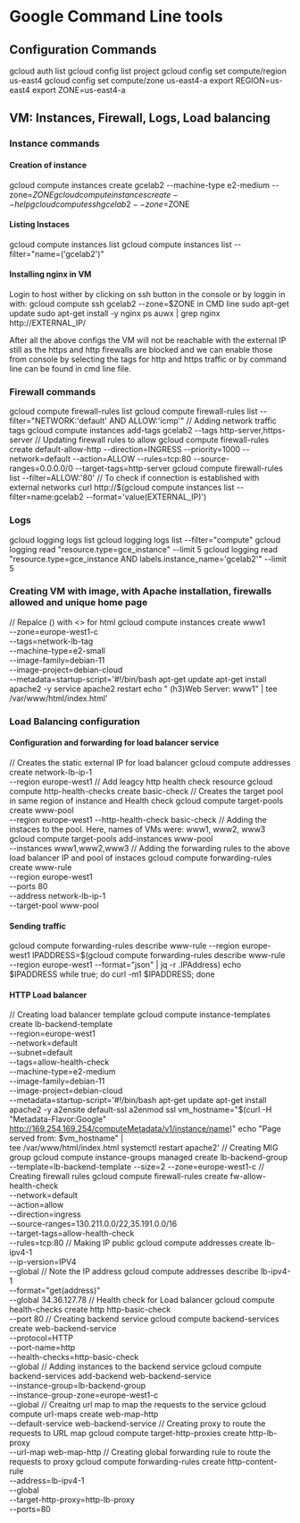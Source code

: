 # Google Command Line tools

## Configuration Commands

gcloud auth list
gcloud config list project
gcloud config set compute/region us-east4
gcloud config set compute/zone us-east4-a
export REGION=us-east4
export ZONE=us-east4-a

## VM: Instances, Firewall, Logs, Load balancing

### Instance commands

#### Creation of instance

gcloud compute instances create gcelab2 --machine-type e2-medium --zone=$ZONE
gcloud compute instances create --help
gcloud compute ssh gcelab2 --zone=$ZONE

#### Listing Instaces

gcloud compute instances list
gcloud compute instances list --filter="name=('gcelab2')"

#### Installing nginx in VM

Login to host wither by clicking on ssh button in the console or by loggin in with: gcloud compute ssh gcelab2 --zone=$ZONE in CMD line
sudo apt-get update
sudo apt-get install -y nginx
ps auwx | grep nginx
http://EXTERNAL_IP/

After all the above configs the VM will not be reachable with the external IP still as the https and http firewalls are blocked and we can enable those from console by selecting the tags for http and https traffic or by command line can be found in cmd line file.

### Firewall commands

gcloud compute firewall-rules list
gcloud compute firewall-rules list --filter="NETWORK:'default' AND ALLOW:'icmp'"
// Adding network traffic tags
gcloud compute instances add-tags gcelab2 --tags http-server,https-server
// Updating firewall rules to allow
gcloud compute firewall-rules create default-allow-http --direction=INGRESS --priority=1000 --network=default --action=ALLOW --rules=tcp:80 --source-ranges=0.0.0.0/0 --target-tags=http-server
gcloud compute firewall-rules list --filter=ALLOW:'80'
// To check if connection is established with external networks
curl http://$(gcloud compute instances list --filter=name:gcelab2 --format='value(EXTERNAL_IP)')

### Logs

gcloud logging logs list
gcloud logging logs list --filter="compute"
gcloud logging read "resource.type=gce_instance" --limit 5
gcloud logging read "resource.type=gce_instance AND labels.instance_name='gcelab2'" --limit 5

### Creating VM with image, with Apache installation, firewalls allowed and unique home page

// Repalce () with <> for html
gcloud compute instances create www1 \
    --zone=europe-west1-c \
    --tags=network-lb-tag \
    --machine-type=e2-small \
    --image-family=debian-11 \
    --image-project=debian-cloud \
    --metadata=startup-script='#!/bin/bash
      apt-get update
      apt-get install apache2 -y
      service apache2 restart
      echo "
(h3)Web Server: www1</h3>" | tee /var/www/html/index.html'

### Load Balancing configuration

#### Configuration and forwarding for load balancer service

// Creates the static external IP for load balancer
gcloud compute addresses create network-lb-ip-1 \
  --region europe-west1
// Add leagcy http health check resource
gcloud compute http-health-checks create basic-check
// Creates the target pool in same region of instance and Health check
gcloud compute target-pools create www-pool \
  --region europe-west1 --http-health-check basic-check
// Adding the instaces to the pool. Here, names of VMs were: www1, www2, www3
gcloud compute target-pools add-instances www-pool \
    --instances www1,www2,www3
// Adding the forwarding rules to the above load balancer IP and pool of instaces
gcloud compute forwarding-rules create www-rule \
    --region  europe-west1 \
    --ports 80 \
    --address network-lb-ip-1 \
    --target-pool www-pool

#### Sending traffic

gcloud compute forwarding-rules describe www-rule --region europe-west1
IPADDRESS=$(gcloud compute forwarding-rules describe www-rule --region europe-west1 --format="json" | jq -r .IPAddress)
echo $IPADDRESS
while true; do curl -m1 $IPADDRESS; done

#### HTTP Load balancer

// Creating load balancer template
gcloud compute instance-templates create lb-backend-template \
   --region=europe-west1 \
   --network=default \
   --subnet=default \
   --tags=allow-health-check \
   --machine-type=e2-medium \
   --image-family=debian-11 \
   --image-project=debian-cloud \
   --metadata=startup-script='#!/bin/bash
     apt-get update
     apt-get install apache2 -y
     a2ensite default-ssl
     a2enmod ssl
     vm_hostname="$(curl -H "Metadata-Flavor:Google" \
     http://169.254.169.254/computeMetadata/v1/instance/name)"
     echo "Page served from: $vm_hostname" | \
     tee /var/www/html/index.html
     systemctl restart apache2'
// Creating MIG group
gcloud compute instance-groups managed create lb-backend-group \
   --template=lb-backend-template --size=2 --zone=europe-west1-c
// Creating firewall rules
gcloud compute firewall-rules create fw-allow-health-check \
  --network=default \
  --action=allow \
  --direction=ingress \
  --source-ranges=130.211.0.0/22,35.191.0.0/16 \
  --target-tags=allow-health-check \
  --rules=tcp:80
// Making IP public
gcloud compute addresses create lb-ipv4-1 \
  --ip-version=IPV4 \
  --global
// Note the IP address
gcloud compute addresses describe lb-ipv4-1 \
  --format="get(address)" \
  --global 34.36.127.78
// Health check for Load balancer
gcloud compute health-checks create http http-basic-check \
  --port 80
// Creating backend service
gcloud compute backend-services create web-backend-service \
  --protocol=HTTP \
  --port-name=http \
  --health-checks=http-basic-check \
  --global
// Adding instances to the backend service
gcloud compute backend-services add-backend web-backend-service \
  --instance-group=lb-backend-group \
  --instance-group-zone=europe-west1-c \
  --global
// Creaitng url map to map the requests to the service
gcloud compute url-maps create web-map-http \
    --default-service web-backend-service
// Creating proxy to route the requests to URL map
gcloud compute target-http-proxies create http-lb-proxy \
    --url-map web-map-http
// Creating global forwarding rule to route the requests to proxy
gcloud compute forwarding-rules create http-content-rule \
   --address=lb-ipv4-1\
   --global \
   --target-http-proxy=http-lb-proxy \
   --ports=80
